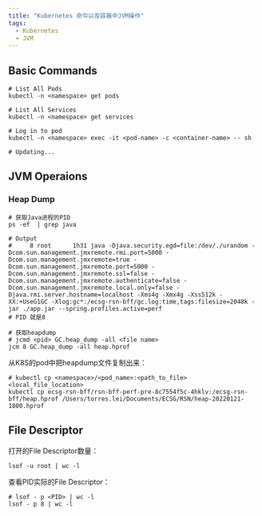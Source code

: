 ```yaml
---
title: "Kubernetes 命令以及容器中JVM操作"
tags:
  - Kubernetes
  - JVM
---
```


## Basic Commands

```shell
# List All Pods
kubectl -n <namespace> get pods

# List All Services
kubectl -n <namespace> get services

# Log in to pod
kubectl -n <namespace> exec -it <pod-name> -c <container-name> -- sh

# Updating...

```

## JVM Operaions

### Heap Dump

```shell
# 获取Java进程的PID
ps -ef  | grep java

# Output
#     8 root      1h31 java -Djava.security.egd=file:/dev/./urandom -Dcom.sun.management.jmxremote.rmi.port=5000 -Dcom.sun.management.jmxremote=true -Dcom.sun.management.jmxremote.port=5000 -Dcom.sun.management.jmxremote.ssl=false -Dcom.sun.management.jmxremote.authenticate=false -Dcom.sun.management.jmxremote.local.only=false -Djava.rmi.server.hostname=localhost -Xms4g -Xmx4g -Xss512k -XX:+UseG1GC -Xlog:gc*:/ecsg-rsn-bff/gc.log:time,tags:filesize=2048k -jar ./app.jar --spring.profiles.active=perf
# PID 就是8

# 获取heapdump
# jcmd <pid> GC.heap_dump -all <file name>
jcm 8 GC.heap_dump -all heap.hprof
```

从K8S的pod中把heapdump文件复制出来：

```shell
# kubectl cp <namespace>/<pod_name>:<path_to_file> <local_file_location>
kubectl cp ecsg-rsn-bff/rsn-bff-perf-pre-8c7554f5c-4hklv:/ecsg-rsn-bff/heap.hprof /Users/torres.lei/Documents/ECSG/RSN/heap-20220121-1800.hprof
```

## File Descriptor

打开的File Descriptor数量：

```shell
lsof -u root | wc -l
```

查看PID实际的File Descriptor：

```shell
# lsof - p <PID> | wc -l
lsof - p 8 | wc -l
```
